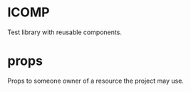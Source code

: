# ICOMP

Test library with reusable components.


# props

Props to someone owner of a resource the project may use.
